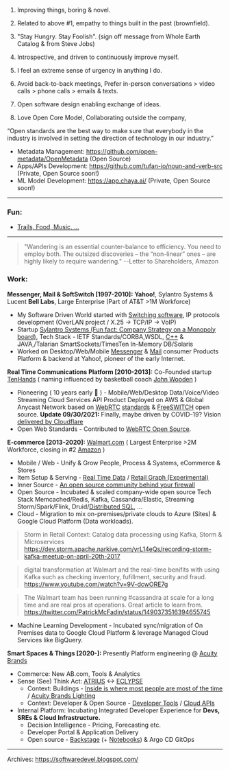 1. Improving things, boring & novel.
2. Related to above #1, empathy to things built in the past (brownfield).
3. "Stay Hungry. Stay Foolish". (sign off message from Whole Earth Catalog & from Steve Jobs)
4. Introspective, and driven to continuously improve myself.
5. I feel an extreme sense of urgency in anything I do.
6. Avoid back-to-back meetings, Prefer in-person conversations > video calls > phone calls > emails & texts.
7. Open software design enabling exchange of ideas.

8. Love Open Core Model, Collaborating outside the company, 
 
“Open standards are the best way to make sure that everybody in the industry is involved in setting the direction of technology in our industry.”

- Metadata Management: https://github.com/open-metadata/OpenMetadata (Open Source)
- Apps/APIs Development: https://github.com/tufan-io/noun-and-verb-src (Private, Open Source soon!)
- ML Model Development: https://app.chaya.ai/ (Private, Open Source soon!)

---

### Fun:

- [Trails, Food, Music, ...](https://github.com/ankumar/Fun-Stuff) 

---

> "Wandering is an essential counter-balance to efficiency. You need to employ both. The outsized discoveries – the “non-linear” ones – are highly likely to require wandering." --Letter to Shareholders, Amazon

### Work:

**Messenger, Mail & SoftSwitch [1997-2010]:** **Yahoo!**, Sylantro Systems & Lucent **Bell Labs**, Large Enterprise (Part of AT&T >1M Workforce)
* My Software Driven World started with [Switching software](https://freeswitch.org/confluence/display/FREESWITCH/Glossary#Glossary-Softswitch), IP protocols development (OverLAN project / X.25 -> TCP/IP -> VoIP)
* Startup [Sylantro Systems (Fun fact: Company Strategy on a Monopoly board)](https://www.networkworld.com/article/2272062/broadsoft-acquires-sylantro-as-voip-market-consolidates.html), Tech Stack - IETF Standards/CORBA,WSDL, [C++](https://awesomecpp.com/) & JAVA,/Talarian SmartSockets/TimesTen In-Memory DB/Solaris
* Worked on Desktop/Web/Mobile [Messenger](https://en.wikipedia.org/wiki/Yahoo!_Messenger) & [Mail](https://en.wikipedia.org/wiki/Yahoo!_Mail) consumer Products Platform & backend at Yahoo!, pioneer of the early Internet.

**Real Time Communications Platform [2010-2013]:** Co-Founded startup [TenHands](https://twitter.com/an1kumar/status/277200713728274433?s=20) ( naming influenced by basketball coach [John Wooden](https://en.wikipedia.org/wiki/John_Wooden) )
* Pioneering ( 10 years early :thought_balloon:  ) - Mobile/Web/Desktop Data/Voice/Video Streaming Cloud Services API Product Deployed on AWS & Global Anycast Network based on [WebRTC](https://queue.acm.org/detail.cfm?id=3457587) [standards](https://twitter.com/ietf/status/1354071004058951682) & [FreeSWITCH](https://freeswitch.org/) open source. **Update 09/30/2021:** Finally, maybe driven by COVID-19? Vision [delivered by Cloudflare](https://blog.cloudflare.com/announcing-our-real-time-communications-platform/)
* Open Web Standards - Contributed to [WebRTC Open Source](https://chromium.googlesource.com/external/webrtc/+/master/AUTHORS#23).

**E-commerce [2013-2020]:** [Walmart.com](https://www.walmart.com/) ( Largest Enterprise >2M Workforce, closing in #2 [Amazon](https://en.wikipedia.org/wiki/List_of_largest_United_States%E2%80%93based_employers_globally) )
* Mobile / Web - Unify & Grow People, Process & Systems, eCommerce & Stores 
* Item Setup & Serving - [Real Time Data](https://www.confluent.io/blog/apache-kafka-item-setup/) / [Retail Graph (Experimental)](https://medium.com/walmartlabs/retail-graph-walmarts-product-knowledge-graph-6ef7357963bc)
* Inner Source - [An open source community behind your firewall](https://resources.github.com/whitepapers/introduction-to-innersource/)
* Open Source - Incubated & scaled company-wide open source Tech Stack Memcached/Redis, Kafka, Cassandra/Elastic, Streaming Storm/Spark/Flink, Druid/[Distributed SQL](https://blog.starburstdata.com/prestosql-becomes-trino), ...
* Cloud - Migration to mix on-premises/private clouds to Azure (Sites) & Google Cloud Platform (Data workloads).

> Storm in Retail Context: Catalog data processing using Kafka, Storm & Microservices https://dev.storm.apache.narkive.com/yrL14eQs/recording-storm-kafka-meetup-on-april-20th-2017

> digital transformation at Walmart and the real-time benifits with using Kafka such as checking inventory, fufillment, security and fraud. https://www.youtube.com/watch?v=9V-dcwORE7g 

> The Walmart team has been running #cassandra at scale for a long time and are real pros at operations. Great article to learn from. https://twitter.com/PatrickMcFadin/status/1490373516394655745

* Machine Learning Development - Incubated sync/migration of On Premises data to Google Cloud Platform & leverage Managed Cloud Services like BigQuery.

 **Smart Spaces & Things [2020-]:** Presently Platform engineering @ [Acuity Brands](https://www.acuitybrands.com/)
* Commerce: New AB.com, Tools & Analytics
* Sense (See) Think Act: [ATRIUS](https://atrius.com/why-atrius) <-> [ECLYPSE](https://www.distech-controls.com/eclypse)
  * Context: Buildings - [Inside is where most people are most of the time](https://www.drawdown.org/sectors/buildings) / [Acuity Brands
Lighting](https://www.acuitybrands.com/who-we-are/acuity-brands-lighting)
  * Context: Developer & Open Source - [Developer Tools](https://developer.distech-controls.com/) / [Cloud APIs](https://github.com/DistechControls/CloudRelay)
* Internal Platform: Incubating Integrated Developer Experience for **Devs, SREs & Cloud Infrastructure.**
  * Decision Intelligence - Pricing, Forecasting etc.
  * Developer Portal & Application Delivery  
  * Open source - [Backstage](https://platformengineering.org/platform-tooling) (+ [Notebooks](https://jupyter.org/)) & Argo CD GitOps
 
---

Archives: https://softwaredevel.blogspot.com/ 
 
<!--
**ankumar/ankumar** is a ✨ _special_ ✨ repository because its `README.md` (this file) appears on your GitHub profile.

Here are some ideas to get you started:

- 🔭 I’m currently working on ...
- 🌱 I’m currently learning ...
- 👯 I’m looking to collaborate on ...
- 🤔 I’m looking for help with ...
- 💬 Ask me about ...
- 📫 How to reach me: ...
- 😄 Pronouns: ...
- ⚡ Fun fact: ...
-->
